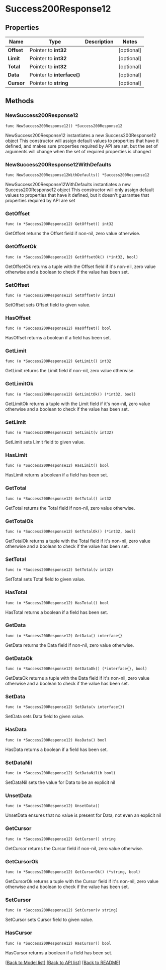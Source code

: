 # Success200Response12

## Properties

Name | Type | Description | Notes
------------ | ------------- | ------------- | -------------
**Offset** | Pointer to **int32** |  | [optional] 
**Limit** | Pointer to **int32** |  | [optional] 
**Total** | Pointer to **int32** |  | [optional] 
**Data** | Pointer to **interface{}** |  | [optional] 
**Cursor** | Pointer to **string** |  | [optional] 

## Methods

### NewSuccess200Response12

`func NewSuccess200Response12() *Success200Response12`

NewSuccess200Response12 instantiates a new Success200Response12 object
This constructor will assign default values to properties that have it defined,
and makes sure properties required by API are set, but the set of arguments
will change when the set of required properties is changed

### NewSuccess200Response12WithDefaults

`func NewSuccess200Response12WithDefaults() *Success200Response12`

NewSuccess200Response12WithDefaults instantiates a new Success200Response12 object
This constructor will only assign default values to properties that have it defined,
but it doesn't guarantee that properties required by API are set

### GetOffset

`func (o *Success200Response12) GetOffset() int32`

GetOffset returns the Offset field if non-nil, zero value otherwise.

### GetOffsetOk

`func (o *Success200Response12) GetOffsetOk() (*int32, bool)`

GetOffsetOk returns a tuple with the Offset field if it's non-nil, zero value otherwise
and a boolean to check if the value has been set.

### SetOffset

`func (o *Success200Response12) SetOffset(v int32)`

SetOffset sets Offset field to given value.

### HasOffset

`func (o *Success200Response12) HasOffset() bool`

HasOffset returns a boolean if a field has been set.

### GetLimit

`func (o *Success200Response12) GetLimit() int32`

GetLimit returns the Limit field if non-nil, zero value otherwise.

### GetLimitOk

`func (o *Success200Response12) GetLimitOk() (*int32, bool)`

GetLimitOk returns a tuple with the Limit field if it's non-nil, zero value otherwise
and a boolean to check if the value has been set.

### SetLimit

`func (o *Success200Response12) SetLimit(v int32)`

SetLimit sets Limit field to given value.

### HasLimit

`func (o *Success200Response12) HasLimit() bool`

HasLimit returns a boolean if a field has been set.

### GetTotal

`func (o *Success200Response12) GetTotal() int32`

GetTotal returns the Total field if non-nil, zero value otherwise.

### GetTotalOk

`func (o *Success200Response12) GetTotalOk() (*int32, bool)`

GetTotalOk returns a tuple with the Total field if it's non-nil, zero value otherwise
and a boolean to check if the value has been set.

### SetTotal

`func (o *Success200Response12) SetTotal(v int32)`

SetTotal sets Total field to given value.

### HasTotal

`func (o *Success200Response12) HasTotal() bool`

HasTotal returns a boolean if a field has been set.

### GetData

`func (o *Success200Response12) GetData() interface{}`

GetData returns the Data field if non-nil, zero value otherwise.

### GetDataOk

`func (o *Success200Response12) GetDataOk() (*interface{}, bool)`

GetDataOk returns a tuple with the Data field if it's non-nil, zero value otherwise
and a boolean to check if the value has been set.

### SetData

`func (o *Success200Response12) SetData(v interface{})`

SetData sets Data field to given value.

### HasData

`func (o *Success200Response12) HasData() bool`

HasData returns a boolean if a field has been set.

### SetDataNil

`func (o *Success200Response12) SetDataNil(b bool)`

 SetDataNil sets the value for Data to be an explicit nil

### UnsetData
`func (o *Success200Response12) UnsetData()`

UnsetData ensures that no value is present for Data, not even an explicit nil
### GetCursor

`func (o *Success200Response12) GetCursor() string`

GetCursor returns the Cursor field if non-nil, zero value otherwise.

### GetCursorOk

`func (o *Success200Response12) GetCursorOk() (*string, bool)`

GetCursorOk returns a tuple with the Cursor field if it's non-nil, zero value otherwise
and a boolean to check if the value has been set.

### SetCursor

`func (o *Success200Response12) SetCursor(v string)`

SetCursor sets Cursor field to given value.

### HasCursor

`func (o *Success200Response12) HasCursor() bool`

HasCursor returns a boolean if a field has been set.


[[Back to Model list]](../README.md#documentation-for-models) [[Back to API list]](../README.md#documentation-for-api-endpoints) [[Back to README]](../README.md)


